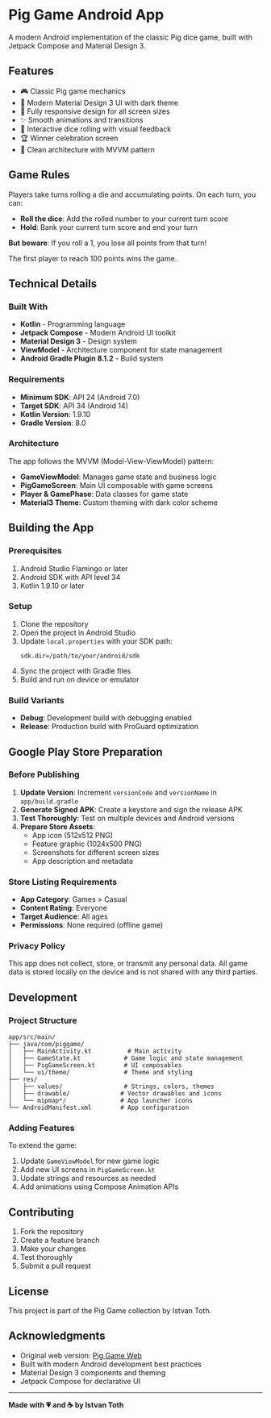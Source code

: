 # Pig Game Android App

A modern Android implementation of the classic Pig dice game, built with Jetpack Compose and Material Design 3.

## Features

- 🎮 Classic Pig game mechanics
- 🎨 Modern Material Design 3 UI with dark theme
- 📱 Fully responsive design for all screen sizes
- ✨ Smooth animations and transitions
- 🎲 Interactive dice rolling with visual feedback
- 🏆 Winner celebration screen
- 💾 Clean architecture with MVVM pattern

## Game Rules

Players take turns rolling a die and accumulating points. On each turn, you can:
- **Roll the dice**: Add the rolled number to your current turn score
- **Hold**: Bank your current turn score and end your turn

**But beware**: If you roll a 1, you lose all points from that turn!

The first player to reach 100 points wins the game.

## Technical Details

### Built With
- **Kotlin** - Programming language
- **Jetpack Compose** - Modern Android UI toolkit
- **Material Design 3** - Design system
- **ViewModel** - Architecture component for state management
- **Android Gradle Plugin 8.1.2** - Build system

### Requirements
- **Minimum SDK**: API 24 (Android 7.0)
- **Target SDK**: API 34 (Android 14)
- **Kotlin Version**: 1.9.10
- **Gradle Version**: 8.0

### Architecture
The app follows the MVVM (Model-View-ViewModel) pattern:
- **GameViewModel**: Manages game state and business logic
- **PigGameScreen**: Main UI composable with game screens
- **Player & GamePhase**: Data classes for game state
- **Material3 Theme**: Custom theming with dark color scheme

## Building the App

### Prerequisites
1. Android Studio Flamingo or later
2. Android SDK with API level 34
3. Kotlin 1.9.10 or later

### Setup
1. Clone the repository
2. Open the project in Android Studio
3. Update `local.properties` with your SDK path:
   ```
   sdk.dir=/path/to/your/android/sdk
   ```
4. Sync the project with Gradle files
5. Build and run on device or emulator

### Build Variants
- **Debug**: Development build with debugging enabled
- **Release**: Production build with ProGuard optimization

## Google Play Store Preparation

### Before Publishing
1. **Update Version**: Increment `versionCode` and `versionName` in `app/build.gradle`
2. **Generate Signed APK**: Create a keystore and sign the release APK
3. **Test Thoroughly**: Test on multiple devices and Android versions
4. **Prepare Store Assets**: 
   - App icon (512x512 PNG)
   - Feature graphic (1024x500 PNG)
   - Screenshots for different screen sizes
   - App description and metadata

### Store Listing Requirements
- **App Category**: Games > Casual
- **Content Rating**: Everyone
- **Target Audience**: All ages
- **Permissions**: None required (offline game)

### Privacy Policy
This app does not collect, store, or transmit any personal data. All game data is stored locally on the device and is not shared with any third parties.

## Development

### Project Structure
```
app/src/main/
├── java/com/piggame/
│   ├── MainActivity.kt          # Main activity
│   ├── GameState.kt            # Game logic and state management
│   ├── PigGameScreen.kt        # UI composables
│   └── ui/theme/               # Theme and styling
├── res/
│   ├── values/                 # Strings, colors, themes
│   ├── drawable/              # Vector drawables and icons
│   └── mipmap*/               # App launcher icons
└── AndroidManifest.xml        # App configuration
```

### Adding Features
To extend the game:
1. Update `GameViewModel` for new game logic
2. Add new UI screens in `PigGameScreen.kt`
3. Update strings and resources as needed
4. Add animations using Compose Animation APIs

## Contributing

1. Fork the repository
2. Create a feature branch
3. Make your changes
4. Test thoroughly
5. Submit a pull request

## License

This project is part of the Pig Game collection by Istvan Toth.

## Acknowledgments

- Original web version: [Pig Game Web](https://wbtist.github.io/Pig-Game/)
- Built with modern Android development best practices
- Material Design 3 components and theming
- Jetpack Compose for declarative UI

---

**Made with 💗 and ☕ by Istvan Toth**